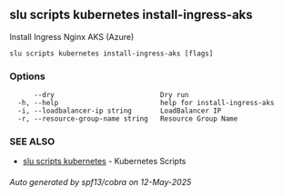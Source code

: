 ## slu scripts kubernetes install-ingress-aks

Install Ingress Nginx AKS (Azure)

```
slu scripts kubernetes install-ingress-aks [flags]
```

### Options

```
      --dry                          Dry run
  -h, --help                         help for install-ingress-aks
  -i, --loadbalancer-ip string       LoadBalancer IP
  -r, --resource-group-name string   Resource Group Name
```

### SEE ALSO

* [slu scripts kubernetes](slu_scripts_kubernetes.md)	 - Kubernetes Scripts

###### Auto generated by spf13/cobra on 12-May-2025

